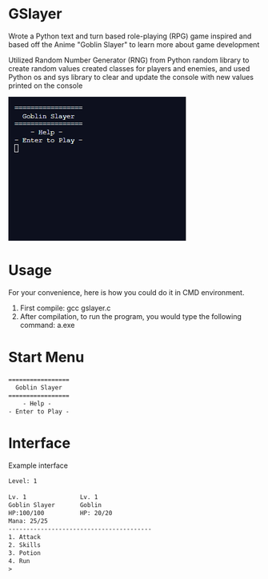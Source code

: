 # GSlayer
Wrote a Python text and turn based role-playing (RPG) game inspired and based off the Anime "Goblin Slayer" to learn more about game development  
  
Utilized Random Number Generator (RNG) from Python random library to create random values created classes for players and enemies, and used Python os and sys library to clear and update the console with new values printed on the console  
  
![](gslayer.gif)
# Usage
For your convenience, here is how you could do it in CMD environment.

1. First compile: gcc gslayer.c
2. After compilation, to run the program, you would type the following command: a.exe

# Start Menu
~~~
=================
  Goblin Slayer  
=================
    - Help -     
- Enter to Play -
~~~

# Interface
Example interface
~~~
Level: 1

Lv. 1               Lv. 1
Goblin Slayer       Goblin              
HP:100/100          HP: 20/20 
Mana: 25/25
----------------------------------------
1. Attack
2. Skills
3. Potion
4. Run
> 
~~~
